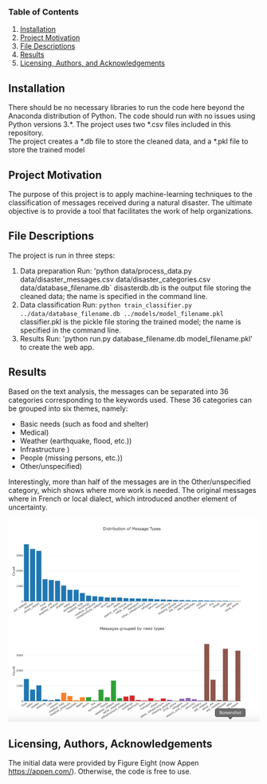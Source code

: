 
### Table of Contents

1. [Installation](#installation)
2. [Project Motivation](#motivation)
3. [File Descriptions](#files)
4. [Results](#results)
5. [Licensing, Authors, and Acknowledgements](#licensing)

## Installation <a name="installation"></a>

There should be no necessary libraries to run the code here beyond the Anaconda distribution of Python.  The code should run with no issues using Python versions 3.*.
The project uses two *.csv files included in this repository.  
The project creates a *.db file to store the cleaned data, and a *.pkl file to store the trained model

## Project Motivation<a name="motivation"></a>

The purpose of this project is to apply machine-learning techniques to the classification of messages received during a natural disaster.  The ultimate objective is to provide a tool that facilitates the work of help organizations.

## File Descriptions <a name="files"></a>

The project is run in three steps:  
1. Data preparation
Run: 'python data/process_data.py data/disaster_messages.csv data/disaster_categories.csv data/database_filename.db` 
disasterdb.db is the output file storing the cleaned data; the name is specified in the command line.
2. Data classification
Run: `python train_classifier.py ../data/database_filename.db ../models/model_filename.pkl`
classifier.pkl is the pickle file storing the trained model; the name is specified in the command line.
3. Results 
Run: 'python run.py database_filename.db model_filename.pkl' to create the web app.

## Results<a name="results"></a>

Based on the text analysis, the messages can be separated into 36 categories corresponding to the keywords used. These 36 categories can be grouped into six themes, namely: 

  * Basic needs (such as food and shelter)
  * Medical)
  * Weather (earthquake, flood, etc.))
  * Infrastructure )
  * People (missing persons, etc.))
  * Other/unspecified)

Interestingly, more than half of the messages are in the Other/unspecified category, which shows where more work is needed.  The original messages where in French or local dialect, which introduced another element of uncertainty.

![](https://github.com/gsegol/disaster-project/blob/master/img/disaster_results_sm.png " pg.1 screenshot")

## Licensing, Authors, Acknowledgements<a name="licensing"></a>
The initial data were provided by Figure Eight (now Appen https://appen.com/).  Otherwise, the code is free to use.
